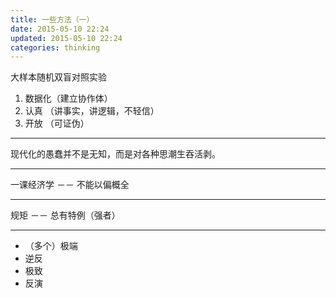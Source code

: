 ```yaml
---
title: 一些方法（一）
date: 2015-05-10 22:24
updated: 2015-05-10 22:24
categories: thinking
---
```

大样本随机双盲对照实验
    
  1. 数据化（建立协作体）
  2. 认真  （讲事实，讲逻辑，不轻信）
  3. 开放  （可证伪）

* * *

现代化的愚蠢并不是无知，而是对各种思潮生吞活剥。

* * *

一课经济学 －－ 不能以偏概全

* * *

规矩      －－ 总有特例（强者）
 
* * *
+ （多个）极端
+ 逆反
+ 极致
+ 反演